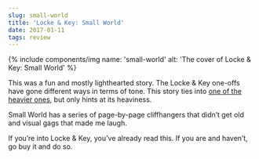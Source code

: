 ```yaml
---
slug: small-world
title: 'Locke & Key: Small World'
date: 2017-01-11
tags: review
---
```


{% include components/img name: 'small-world' alt: 'The cover of Locke & Key: Small World' %}

This was a fun and mostly lighthearted story. The Locke & Key one-offs have gone different ways in terms of tone. This story ties into [one of the heavier ones](https://www.goodreads.com/book/show/13647975-locke-and-key), but only hints at its heaviness.

Small World has a series of page-by-page cliffhangers that didn’t get old and visual gags that made me laugh.

If you’re into Locke & Key, you’ve already read this. If you are and haven’t, go buy it and do so.
